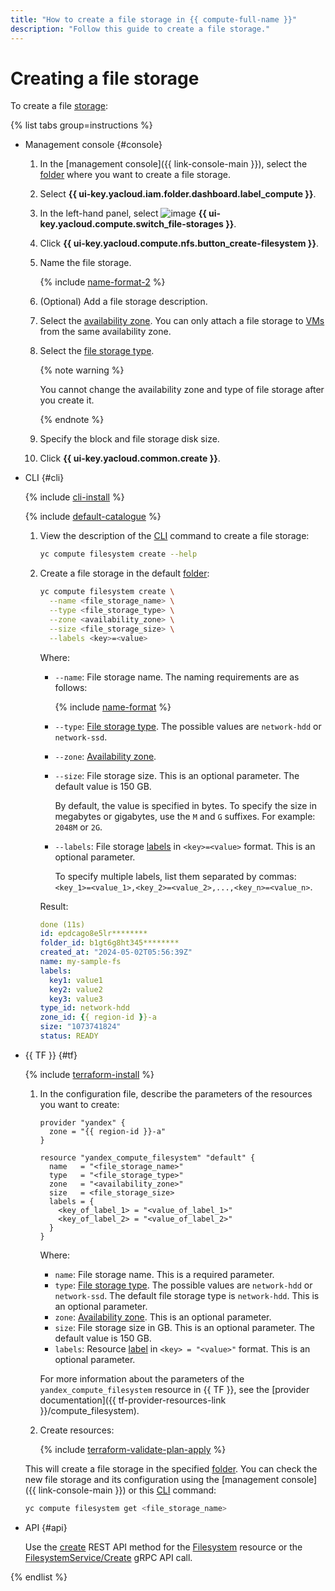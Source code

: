 ```yaml
---
title: "How to create a file storage in {{ compute-full-name }}"
description: "Follow this guide to create a file storage."
---
```


# Creating a file storage


To create a file [storage](../../concepts/filesystem.md):

{% list tabs group=instructions %}

- Management console {#console}

   1. In the [management console]({{ link-console-main }}), select the [folder](../../../resource-manager/concepts/resources-hierarchy.md#folder) where you want to create a file storage.
   1. Select **{{ ui-key.yacloud.iam.folder.dashboard.label_compute }}**.
   1. In the left-hand panel, select ![image](../../../_assets/console-icons/nodes-right.svg) **{{ ui-key.yacloud.compute.switch_file-storages }}**.
   1. Click **{{ ui-key.yacloud.compute.nfs.button_create-filesystem }}**.
   1. Name the file storage.

      {% include [name-format-2](../../../_includes/name-format-2.md) %}

   1. (Optional) Add a file storage description.
   1. Select the [availability zone](../../../overview/concepts/geo-scope.md). You can only attach a file storage to [VMs](../../concepts/vm.md) from the same availability zone.
   1. Select the [file storage type](../../concepts/filesystem.md#types).

      {% note warning %}

      You cannot change the availability zone and type of file storage after you create it.

      {% endnote %}

   1. Specify the block and file storage disk size.
   1. Click **{{ ui-key.yacloud.common.create }}**.

- CLI {#cli}

   {% include [cli-install](../../../_includes/cli-install.md) %}

   {% include [default-catalogue](../../../_includes/default-catalogue.md) %}

   1. View the description of the [CLI](../../../cli/) command to create a file storage:

      ```bash
      yc compute filesystem create --help
      ```

   1. Create a file storage in the default [folder](../../../resource-manager/concepts/resources-hierarchy.md#folder):

      ```bash
      yc compute filesystem create \
        --name <file_storage_name> \
        --type <file_storage_type> \
        --zone <availability_zone> \
        --size <file_storage_size> \
        --labels <key>=<value>
      ```

      Where:
      * `--name`: File storage name. The naming requirements are as follows:

         {% include [name-format](../../../_includes/name-format.md) %}

      * `--type`: [File storage type](../../concepts/filesystem.md#types). The possible values are `network-hdd` or `network-ssd`.
      * `--zone`: [Availability zone](../../../overview/concepts/geo-scope.md).
      * `--size`: File storage size. This is an optional parameter. The default value is 150 GB.

         By default, the value is specified in bytes. To specify the size in megabytes or gigabytes, use the `M` and `G` suffixes. For example: `2048M` or `2G`.

      * `--labels`: File storage [labels](../../../resource-manager/concepts/labels.md) in `<key>=<value>` format. This is an optional parameter.

         To specify multiple labels, list them separated by commas: `<key_1>=<value_1>,<key_2>=<value_2>,...,<key_n>=<value_n>`.

      Result:

      ```yml
      done (11s)
      id: epdcago8e5lr********
      folder_id: b1gt6g8ht345********
      created_at: "2024-05-02T05:56:39Z"
      name: my-sample-fs
      labels:
        key1: value1
        key2: value2
        key3: value3
      type_id: network-hdd
      zone_id: {{ region-id }}-a
      size: "1073741824"
      status: READY
      ```

- {{ TF }} {#tf}

   {% include [terraform-install](../../../_includes/terraform-install.md) %}

   1. In the configuration file, describe the parameters of the resources you want to create:

      ```hcl
      provider "yandex" {
        zone = "{{ region-id }}-a"
      }

      resource "yandex_compute_filesystem" "default" {
        name   = "<file_storage_name>"
        type   = "<file_storage_type>"
        zone   = "<availability_zone>"
        size   = <file_storage_size>
        labels = {
          <key_of_label_1> = "<value_of_label_1>"
          <key_of_label_2> = "<value_of_label_2>"
        }
      }
      ```

      Where:
      * `name`: File storage name. This is a required parameter.
      * `type`: [File storage type](../../concepts/filesystem.md#types). The possible values are `network-hdd` or `network-ssd`. The default file storage type is `network-hdd`. This is an optional parameter.
      * `zone`: [Availability zone](../../../overview/concepts/geo-scope.md). This is an optional parameter.
      * `size`: File storage size in GB. This is an optional parameter. The default value is 150 GB.
      * `labels`: Resource [label](../../../resource-manager/concepts/labels.md) in `<key> = "<value>"` format. This is an optional parameter.

      For more information about the parameters of the `yandex_compute_filesystem` resource in {{ TF }}, see the [provider documentation]({{ tf-provider-resources-link }}/compute_filesystem).
   1. Create resources:

      {% include [terraform-validate-plan-apply](../../../_tutorials/_tutorials_includes/terraform-validate-plan-apply.md) %}

   This will create a file storage in the specified [folder](../../../resource-manager/concepts/resources-hierarchy.md#folder). You can check the new file storage and its configuration using the [management console]({{ link-console-main }}) or this [CLI](../../../cli/) command:

   ```bash
   yc compute filesystem get <file_storage_name>
   ```

- API {#api}

   Use the [create](../../api-ref/Filesystem/create.md) REST API method for the [Filesystem](../../api-ref/Filesystem/index.md) resource or the [FilesystemService/Create](../../api-ref/grpc/filesystem_service.md#Create) gRPC API call.

{% endlist %}